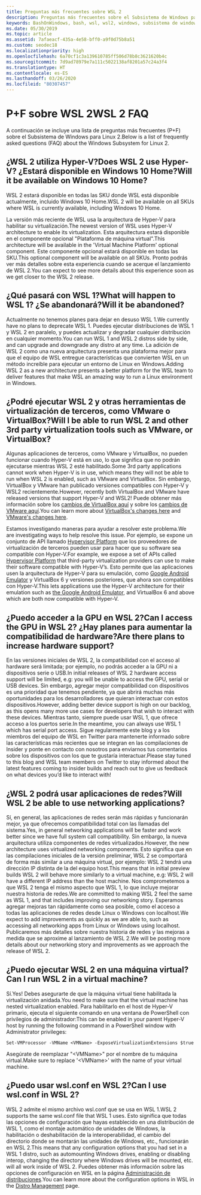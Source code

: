 ```yaml
---
title: Preguntas más frecuentes sobre WSL 2
description: Preguntas más frecuentes sobre el Subsistema de Windows para Linux 2
keywords: BashOnWindows, bash, wsl, wsl2, windows, subsistema de windows para linux, subsistemawindows, ubuntu, debian, suse, windows 10, instalación
ms.date: 05/30/2019
ms.topic: article
ms.assetid: 7afaeacf-435a-4e58-bff0-a9f0d75b8a51
ms.custom: seodec18
ms.localizationpriority: high
ms.openlocfilehash: 6a70cf1c3a139610785ff506d78b8c3621620b4c
ms.sourcegitcommit: 7d9ad78979e7a111c5022138af8201a57c24a3f4
ms.translationtype: HT
ms.contentlocale: es-ES
ms.lasthandoff: 03/26/2020
ms.locfileid: "80307457"
---
```

# <a name="wsl-2-faq"></a><span data-ttu-id="beb03-104">P+F sobre WSL 2</span><span class="sxs-lookup"><span data-stu-id="beb03-104">WSL 2 FAQ</span></span>

<span data-ttu-id="beb03-105">A continuación se incluye una lista de preguntas más frecuentes (P+F) sobre el Subsistema de Windows para Linux 2.</span><span class="sxs-lookup"><span data-stu-id="beb03-105">Below is a list of frequently asked questions (FAQ) about the Windows Subsystem for Linux 2.</span></span>

## <a name="does-wsl-2-use-hyper-v-will-it-be-available-on-windows-10-home"></a><span data-ttu-id="beb03-106">¿WSL 2 utiliza Hyper-V?</span><span class="sxs-lookup"><span data-stu-id="beb03-106">Does WSL 2 use Hyper-V?</span></span> <span data-ttu-id="beb03-107">¿Estará disponible en Windows 10 Home?</span><span class="sxs-lookup"><span data-stu-id="beb03-107">Will it be available on Windows 10 Home?</span></span>

<span data-ttu-id="beb03-108">WSL 2 estará disponible en todas las SKU donde WSL está disponible actualmente, incluido Windows 10 Home.</span><span class="sxs-lookup"><span data-stu-id="beb03-108">WSL 2 will be available on all SKUs where WSL is currently available, including Windows 10 Home.</span></span>

<span data-ttu-id="beb03-109">La versión más reciente de WSL usa la arquitectura de Hyper-V para habilitar su virtualización.</span><span class="sxs-lookup"><span data-stu-id="beb03-109">The newest version of WSL uses Hyper-V architecture to enable its virtualization.</span></span> <span data-ttu-id="beb03-110">Esta arquitectura estará disponible en el componente opcional "Plataforma de máquina virtual".</span><span class="sxs-lookup"><span data-stu-id="beb03-110">This architecture will be available in the 'Virtual Machine Platform' optional component.</span></span> <span data-ttu-id="beb03-111">Este componente opcional estará disponible en todas las SKU.</span><span class="sxs-lookup"><span data-stu-id="beb03-111">This optional component will be available on all SKUs.</span></span> <span data-ttu-id="beb03-112">Pronto podrás ver más detalles sobre esta experiencia cuando se acerque el lanzamiento de WSL 2.</span><span class="sxs-lookup"><span data-stu-id="beb03-112">You can expect to see more details about this experience soon as we get closer to the WSL 2 release.</span></span>

## <a name="what-will-happen-to-wsl-1-will-it-be-abandoned"></a><span data-ttu-id="beb03-113">¿Qué pasará con WSL 1?</span><span class="sxs-lookup"><span data-stu-id="beb03-113">What will happen to WSL 1?</span></span> <span data-ttu-id="beb03-114">¿Se abandonará?</span><span class="sxs-lookup"><span data-stu-id="beb03-114">Will it be abandoned?</span></span>

<span data-ttu-id="beb03-115">Actualmente no tenemos planes para dejar en desuso WSL 1.</span><span class="sxs-lookup"><span data-stu-id="beb03-115">We currently have no plans to deprecate WSL 1.</span></span> <span data-ttu-id="beb03-116">Puedes ejecutar distribuciones de WSL 1 y WSL 2 en paralelo, y puedes actualizar y degradar cualquier distribución en cualquier momento.</span><span class="sxs-lookup"><span data-stu-id="beb03-116">You can run WSL 1 and WSL 2 distros side by side, and can upgrade and downgrade any distro at any time.</span></span> <span data-ttu-id="beb03-117">La adición de WSL 2 como una nueva arquitectura presenta una plataforma mejor para que el equipo de WSL entregue características que convierten WSL en un método increíble para ejecutar un entorno de Linux en Windows.</span><span class="sxs-lookup"><span data-stu-id="beb03-117">Adding WSL 2 as a new architecture presents a better platform for the WSL team to deliver features that make WSL an amazing way to run a Linux environment in Windows.</span></span>

## <a name="will-i-be-able-to-run-wsl-2-and-other-3rd-party-virtualization-tools-such-as-vmware-or-virtualbox"></a><span data-ttu-id="beb03-118">¿Podré ejecutar WSL 2 y otras herramientas de virtualización de terceros, como VMware o VirtualBox?</span><span class="sxs-lookup"><span data-stu-id="beb03-118">Will I be able to run WSL 2 and other 3rd party virtualization tools such as VMware, or VirtualBox?</span></span>

<span data-ttu-id="beb03-119">Algunas aplicaciones de terceros, como VMware y VirtualBox, no pueden funcionar cuando Hyper-V está en uso, lo que significa que no podrán ejecutarse mientras WSL 2 esté habilitado.</span><span class="sxs-lookup"><span data-stu-id="beb03-119">Some 3rd party applications cannot work when Hyper-V is in use, which means they will not be able to run when WSL 2 is enabled, such as VMware and VirtualBox.</span></span> <span data-ttu-id="beb03-120">Sin embargo, VirtualBox y VMware han publicado versiones compatibles con Hyper-V y WSL2 recientemente.</span><span class="sxs-lookup"><span data-stu-id="beb03-120">However, recently both VirtualBox and VMware have released versions that support Hyper-V and WSL2!</span></span> <span data-ttu-id="beb03-121">Puede obtener más información sobre los [cambios de VirtualBox aquí][1] y sobre los [cambios de VMware aquí][4].</span><span class="sxs-lookup"><span data-stu-id="beb03-121">You can learn more about [VirtualBox's changes here][1] and [VMware's changes here][4].</span></span>

<span data-ttu-id="beb03-122">Estamos investigando maneras para ayudar a resolver este problema.</span><span class="sxs-lookup"><span data-stu-id="beb03-122">We are investigating ways to help resolve this issue.</span></span> <span data-ttu-id="beb03-123">Por ejemplo, se expone un conjunto de API llamado [Hypervisor Platform][2] que los proveedores de virtualización de terceros pueden usar para hacer que su software sea compatible con Hyper-V.</span><span class="sxs-lookup"><span data-stu-id="beb03-123">For example, we expose a set of APIs called [Hypervisor Platform][2] that third-party virtualization providers can use to make their software compatible with Hyper-V’s.</span></span> <span data-ttu-id="beb03-124">Esto permite que las aplicaciones usen la arquitectura de Hyper-V para su emulación, como [Google Android Emulator][3] y VirtualBox 6 y versiones posteriores, que ahora son compatibles con Hyper-V.</span><span class="sxs-lookup"><span data-stu-id="beb03-124">This lets applications use the Hyper-V architecture for their emulation such as [the Google Android Emulator][3], and VirtualBox 6 and above which are both now compatible with Hyper-V.</span></span>

## <a name="can-i-access-the-gpu-in-wsl-2-are-there-plans-to-increase-hardware-support"></a><span data-ttu-id="beb03-125">¿Puedo acceder a la GPU en WSL 2?</span><span class="sxs-lookup"><span data-stu-id="beb03-125">Can I access the GPU in WSL 2?</span></span> <span data-ttu-id="beb03-126">¿Hay planes para aumentar la compatibilidad de hardware?</span><span class="sxs-lookup"><span data-stu-id="beb03-126">Are there plans to increase hardware support?</span></span>

<span data-ttu-id="beb03-127">En las versiones iniciales de WSL 2, la compatibilidad con el acceso al hardware será limitada; por ejemplo, no podrás acceder a la GPU ni a dispositivos serie o USB.</span><span class="sxs-lookup"><span data-stu-id="beb03-127">In initial releases of WSL 2 hardware access support will be limited, e.g: you will be unable to access the GPU, serial or USB devices.</span></span> <span data-ttu-id="beb03-128">Sin embargo, agregar mejor compatibilidad con dispositivos es una prioridad que tenemos pendiente, ya que abrirá muchas más oportunidades para los desarrolladores que quieran interactuar con estos dispositivos.</span><span class="sxs-lookup"><span data-stu-id="beb03-128">However, adding better device support is high on our backlog, as this opens many more use cases for developers that wish to interact with these devices.</span></span> <span data-ttu-id="beb03-129">Mientras tanto, siempre puede usar WSL 1, que ofrece acceso a los puertos serie.</span><span class="sxs-lookup"><span data-stu-id="beb03-129">In the meantime, you can always use WSL 1 which has serial port access.</span></span> <span data-ttu-id="beb03-130">Sigue regularmente este blog y a los miembros del equipo de WSL en Twitter para mantenerte informado sobre las características más recientes que se integran en las compilaciones de Insider y ponte en contacto con nosotros para enviarnos tus comentarios sobre los dispositivos con los que te gustaría interactuar.</span><span class="sxs-lookup"><span data-stu-id="beb03-130">Please stay tuned to this blog and WSL team members on Twitter to stay informed about the latest features coming to insider builds and reach out to give us feedback on what devices you’d like to interact with!</span></span>

## <a name="will-wsl-2-be-able-to-use-networking-applications"></a><span data-ttu-id="beb03-131">¿WSL 2 podrá usar aplicaciones de redes?</span><span class="sxs-lookup"><span data-stu-id="beb03-131">Will WSL 2 be able to use networking applications?</span></span>

<span data-ttu-id="beb03-132">Sí, en general, las aplicaciones de redes serán más rápidas y funcionarán mejor, ya que ofrecemos compatibilidad total con las llamadas del sistema.</span><span class="sxs-lookup"><span data-stu-id="beb03-132">Yes, in general networking applications will be faster and work better since we have full system call compatibility.</span></span> <span data-ttu-id="beb03-133">Sin embargo, la nueva arquitectura utiliza componentes de redes virtualizados.</span><span class="sxs-lookup"><span data-stu-id="beb03-133">However, the new architecture uses virtualized networking components.</span></span> <span data-ttu-id="beb03-134">Esto significa que en las compilaciones iniciales de la versión preliminar, WSL 2 se comportará de forma más similar a una máquina virtual, por ejemplo: WSL 2 tendrá una dirección IP distinta de la del equipo host.</span><span class="sxs-lookup"><span data-stu-id="beb03-134">This means that in initial preview builds WSL 2 will behave more similarly to a virtual machine, e.g: WSL 2 will have a different IP address than the host machine.</span></span> <span data-ttu-id="beb03-135">Nos comprometemos a que WSL 2 tenga el mismo aspecto que WSL 1, lo que incluye mejorar nuestra historia de redes.</span><span class="sxs-lookup"><span data-stu-id="beb03-135">We are committed to making WSL 2 feel the same as WSL 1, and that includes improving our networking story.</span></span> <span data-ttu-id="beb03-136">Esperamos agregar mejoras tan rápidamente como sea posible, como el acceso a todas las aplicaciones de redes desde Linux o Windows con localhost.</span><span class="sxs-lookup"><span data-stu-id="beb03-136">We expect to add improvements as quickly as we are able to, such as accessing all networking apps from Linux or Windows using localhost.</span></span> <span data-ttu-id="beb03-137">Publicaremos más detalles sobre nuestra historia de redes y las mejoras a medida que se aproxime al lanzamiento de WSL 2.</span><span class="sxs-lookup"><span data-stu-id="beb03-137">We will be posting more details about our networking story and improvements as we approach the release of WSL 2.</span></span>

## <a name="can-i-run-wsl-2-in-a-virtual-machine"></a><span data-ttu-id="beb03-138">¿Puedo ejecutar WSL 2 en una máquina virtual?</span><span class="sxs-lookup"><span data-stu-id="beb03-138">Can I run WSL 2 in a virtual machine?</span></span>

<span data-ttu-id="beb03-139">Sí.</span><span class="sxs-lookup"><span data-stu-id="beb03-139">Yes!</span></span> <span data-ttu-id="beb03-140">Debes asegurarte de que la máquina virtual tiene habilitada la virtualización anidada.</span><span class="sxs-lookup"><span data-stu-id="beb03-140">You need to make sure that the virtual machine has nested virtualization enabled.</span></span> <span data-ttu-id="beb03-141">Para habilitarlo en el host de Hyper-V primario, ejecuta el siguiente comando en una ventana de PowerShell con privilegios de administrador:</span><span class="sxs-lookup"><span data-stu-id="beb03-141">This can be enabled in your parent Hyper-V host by running the following command in a PowerShell window with Administrator privileges:</span></span>

`Set-VMProcessor -VMName <VMName> -ExposeVirtualizationExtensions $true`

<span data-ttu-id="beb03-142">Asegúrate de reemplazar "&lt;VMName&gt;" por el nombre de tu máquina virtual.</span><span class="sxs-lookup"><span data-stu-id="beb03-142">Make sure to replace '&lt;VMName&gt;' with the name of your virtual machine.</span></span>

## <a name="can-i-use-wslconf-in-wsl-2"></a><span data-ttu-id="beb03-143">¿Puedo usar wsl.conf en WSL 2?</span><span class="sxs-lookup"><span data-stu-id="beb03-143">Can I use wsl.conf in WSL 2?</span></span>

<span data-ttu-id="beb03-144">WSL 2 admite el mismo archivo wsl.conf que se usa en WSL 1.</span><span class="sxs-lookup"><span data-stu-id="beb03-144">WSL 2 supports the same wsl.conf file that WSL 1 uses.</span></span> <span data-ttu-id="beb03-145">Esto significa que todas las opciones de configuración que hayas establecido en una distribución de WSL 1, como el montaje automático de unidades de Windows, la habilitación o deshabilitación de la interoperabilidad, el cambio del directorio donde se montarán las unidades de Windows, etc., funcionarán en WSL 2.</span><span class="sxs-lookup"><span data-stu-id="beb03-145">This means that any configuration options that you had set in a WSL 1 distro, such as automounting Windows drives, enabling or disabling interop, changing the directory where Windows drives will be mounted, etc. will all work inside of WSL 2.</span></span> <span data-ttu-id="beb03-146">Puedes obtener más información sobre las opciones de configuración en WSL en la página [Administración de distribuciones](./wsl-config.md).</span><span class="sxs-lookup"><span data-stu-id="beb03-146">You can learn more about the configuration options in WSL in the [Distro Management](./wsl-config.md) page.</span></span> 

 [1]: https://www.virtualbox.org/wiki/Changelog-6.0
 [2]: https://docs.microsoft.com/en-us/virtualization/api/
 [3]: https://devblogs.microsoft.com/visualstudio/hyper-v-android-emulator-support/
 [4]: https://blogs.vmware.com/workstation/2020/01/vmware-workstation-tech-preview-20h1.html